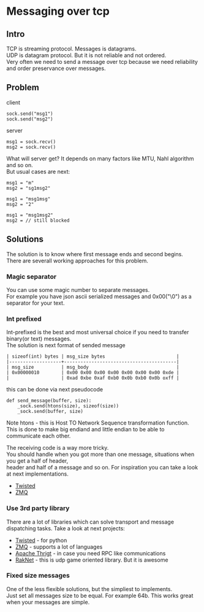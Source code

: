 # Messaging over tcp #
## Intro ##
TCP is streaming protocol. Messages is datagrams.  
UDP is datagram protocol. But it is not reliable and not ordered.  
Very often we need to send a message over tcp because we need reliability and order preservance over messages.  

## Problem ##

client

    sock.send("msg1")
    sock.send("msg2")

server

    msg1 = sock.recv()
    msg2 = sock.recv()

What will server get? It depends on many factors like MTU, Nahl algorithm and so on.  
But usual cases are next:  

    msg1 = "m"
    msg2 = "sg1msg2"

    msg1 = "msg1msg"
    msg2 = "2"

    msg1 = "msg1msg2"
    msg2 = // still blocked

## Solutions ##
The solution is to know where first message ends and second begins.  
There are severall working approaches for this problem.  

### Magic separator ###
You can use some magic number to separate messages.  
For example you have json ascii serialized messages and 0x00("\0") as a separator for your text.  

### Int prefixed ###
Int-prefixed is the best and most universal choice if you need to transfer binary(or text) messages.  
The solution is next format of sended message


    | sizeof(int) bytes | msg_size bytes                          |
    |-------------------+-----------------------------------------|
    | msg_size          | msg_body                                |
    | 0x00000010        | 0x00 0x00 0x00 0x00 0x00 0x00 0x00 0xde |
    |                   | 0xad 0xbe 0xaf 0xb0 0x0b 0xb0 0x0b oxff |

this can be done via next pseudocode

    def send_message(buffer, size):
        _sock.send(htons(size), sizeof(size))
        _sock.send(buffer, size)

Note htons - this is Host TO Network Sequence transformation function.  
This is done to make big endiand and little endian to be able to communicate each other.  

The receiving code is a way more tricky.  
You should handle when you got more than one message, situations when you get a half of header,  
header and half of a message and so on. For inspiration you can take a look at next implementations.

- [Twisted](http://twistedmatrix.com/documents/8.2.0/api/twisted.protocols.basic.IntNStringReceiver.html)
- [ZMQ](https://github.com/zeromq/libzmq/blob/master/src/decoder.hpp)

### Use 3rd party library ###
There are a lot of libraries which can solve transport and message dispatching tasks.
Take a look at next projects:

- [Twisted](https://twistedmatrix.com/trac/) - for python
- [ZMQ](http://zeromq.org/) - supports a lot of languages
- [Apache Thrigt](https://thrift.apache.org/) - in case you need RPC like communications
- [RakNet](http://www.jenkinssoftware.com/) - this is udp game oriented library. But it is awesome

### Fixed size messages ###
One of the less flexible solutions, but the simpliest to implements.  
Just set all messages size to be equal. For example 64b. This works great when your messages are simple.  
